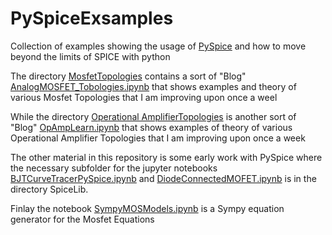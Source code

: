 # PySpiceExsamples
Collection of examples showing the usage of [PySpice]() and how to move beyond the limits of SPICE with python

The directory [MosfetTopologies](https://github.com/PyLCARS/PySpiceExsamples/tree/master/MosfetTopologies) contains a sort of "Blog" [AnalogMOSFET_Tobologies.ipynb](https://github.com/PyLCARS/PySpiceExsamples/blob/master/MosfetTopologies/AnalogMOSFET_Tobologies.ipynb) that shows examples and theory of various Mosfet Topologies that I am improving upon once a weel

While the directory [Operational AmplifierTopologies]() is another sort of "Blog" [OpAmpLearn.ipynb](https://github.com/PyLCARS/PySpiceExsamples/blob/master/Operational%20AmplifierTopologies/OpAmpLearn.ipynb) that shows examples of theory of various Operational Amplifier Topologies that I am improving upon once a week

The other material in this repository is some early work with PySpice where the necessary subfolder for the jupyter notebooks [BJTCurveTracerPySpice.ipynb](https://github.com/PyLCARS/PySpiceExsamples/blob/master/BJTCurveTracerPySpice.ipynb) and [DiodeConnectedMOFET.ipynb](https://github.com/PyLCARS/PySpiceExsamples/blob/master/DiodeConnectedMOFET.ipynb) is in the directory SpiceLib. 

Finlay  the notebook [SympyMOSModels.ipynb](https://github.com/PyLCARS/PySpiceExsamples/blob/master/SympyMOSModels.ipynb) is a Sympy equation generator for the Mosfet Equations 
